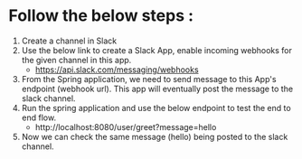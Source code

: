 # Follow the below steps :
1. Create a channel in Slack
2. Use the below link to create a Slack App, enable incoming webhooks for the given channel in this app.
   - https://api.slack.com/messaging/webhooks
3. From the Spring application, we need to send message to this App's endpoint (webhook url). This app will eventually post the message to the slack channel.
4. Run the spring application and use the below endpoint to test the end to end flow.
   - http://localhost:8080/user/greet?message=hello
5. Now we can check the same message (hello) being posted to the slack channel.
